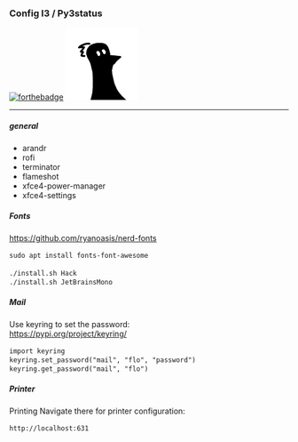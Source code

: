 ### Config I3 / Py3status

[![forthebadge](https://forthebadge.com/images/badges/built-with-love.svg)](https://forthebadge.com)
![Logo FLinguenheld](https://raw.githubusercontent.com/FLinguenheld/dotfiles/main/forelif.png "Pouet")

---

##### general

- arandr
- rofi
- terminator
- flameshot
- xfce4-power-manager
- xfce4-settings

##### Fonts

https://github.com/ryanoasis/nerd-fonts

    sudo apt install fonts-font-awesome

    ./install.sh Hack
    ./install.sh JetBrainsMono

##### Mail

Use keyring to set the password:  
https://pypi.org/project/keyring/

    import keyring
    keyring.set_password("mail", "flo", "password")
    keyring.get_password("mail", "flo")

##### Printer

Printing Navigate there for printer configuration:

    http://localhost:631
